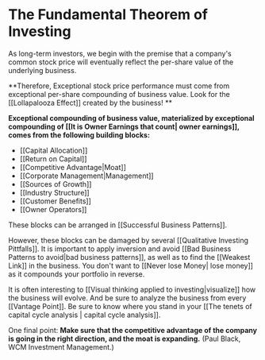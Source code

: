 # The Fundamental Theorem of Investing

As long-term investors, we begin with the premise that a company's common stock price will eventually reflect the per-share value of the underlying business.


**Therefore, Exceptional stock price performance must come from exceptional per-share compounding of business value. Look for the [[Lollapalooza Effect]] created by the business! ** 



**Exceptional compounding of business value, materialized by exceptional compounding of [[It is Owner Earnings that count| owner earnings]], comes from the following building blocks:**
- [[Capital Allocation]]
- [[Return on Capital]]
- [[Competitive Advantage|Moat]]
- [[Corporate Management|Management]]
- [[Sources of Growth]]
- [[Industry Structure]]
- [[Customer Benefits]]
- [[Owner Operators]]


These blocks can be arranged in [[Successful Business Patterns]].

However, these blocks can be damaged by several [[Qualitative Investing Pittfalls]]. It is important to apply inversion and avoid [[Bad Business Patterns to avoid|bad business patterns]], as well as to find the [[Weakest Link]] in the business. You don't want to [[Never lose Money| lose money]] as it compounds your portfolio in reverse.

It is often interesting to [[Visual thinking applied to investing|visualize]] how the business will evolve. And be sure to analyze the business from every [[Vantage Point]]. Be  sure to know where you stand in your [[The tenets of capital cycle analysis | capital cycle analysis]].

One final point: **Make sure that the competitive advantage of the company is going in the right direction, and the moat is expanding.** (Paul Black, WCM Investment Management.)









